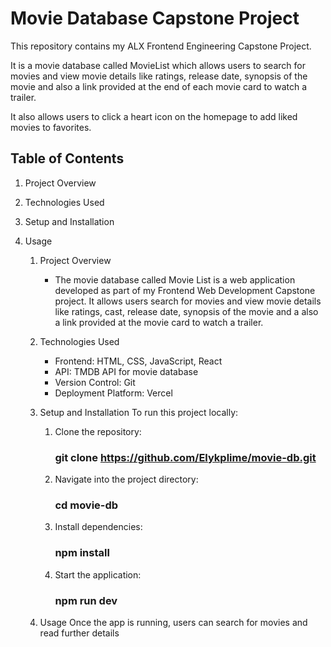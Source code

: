 # Movie Database Capstone Project

This repository contains my ALX Frontend Engineering Capstone Project.

It is a movie database called MovieList which allows users to search for movies and view movie details like ratings, release date, synopsis of the movie and also a link provided at the end of each movie card to watch a trailer.

It also allows users to click a heart icon on the homepage to add liked movies to favorites.

## Table of Contents

1. Project Overview  
2. Technologies Used 
3. Setup and Installation 
4. Usage 

    1. Project Overview 
        - The movie database called Movie List is a web application developed as part of my Frontend Web Development Capstone project. It allows users search for movies and view movie details like ratings, cast, release date, synopsis of the movie and a also a link provided at the movie card to watch a trailer.

    2. Technologies Used 
        - Frontend: HTML, CSS, JavaScript, React 
        - API: TMDB API for movie database
        - Version Control: Git 
        - Deployment Platform: Vercel 

    3. Setup and Installation To run this project locally: 
        1. Clone the repository: 
            ### git clone  https://github.com/Elykplime/movie-db.git
        2. Navigate into the project directory: 
            ### cd movie-db
        3. Install dependencies: 
            ### npm install 
        5. Start the application: 
            ### npm run dev
            
    4. Usage Once the app is running, users can search for movies and read further details
  